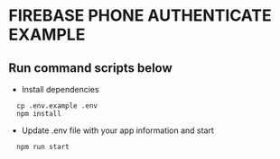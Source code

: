 # FIREBASE PHONE AUTHENTICATE EXAMPLE
## Run command scripts below
- Install dependencies
```
  cp .env.example .env
  npm install
```
- Update .env file with your app information and start
```
  npm run start
```